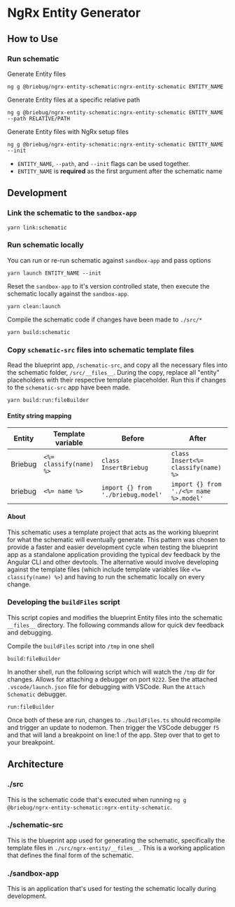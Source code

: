 # NgRx Entity Generator

## How to Use

### Run schematic

Generate Entity files

```shell
ng g @briebug/ngrx-entity-schematic:ngrx-entity-schematic ENTITY_NAME
```

Generate Entity files at a specific relative path

```shell
ng g @briebug/ngrx-entity-schematic:ngrx-entity-schematic ENTITY_NAME --path RELATIVE/PATH
```

Generate Entity files with NgRx setup files

```shell
ng g @briebug/ngrx-entity-schematic:ngrx-entity-schematic ENTITY_NAME --init
```

- `ENTITY_NAME`, `--path`, and `--init` flags can be used together.
- `ENTITY_NAME` is **required** as the first argument after the schematic name

## Development

### Link the schematic to the `sandbox-app`

```shell
yarn link:schematic
```

### Run schematic locally

You can run or re-run schematic against `sandbox-app` and pass options

```shell
yarn launch ENTITY_NAME --init
```

Reset the `sandbox-app` to it's version controlled state, then execute the schematic locally against the `sandbox-app`.

```shell
yarn clean:launch
```

Compile the schematic code if changes have been made to `./src/*`

```shell
yarn build:schematic
```

### Copy `schematic-src` files into schematic template files

Read the blueprint app, `/schematic-src`, and copy all the necessary files into the schematic folder, `/src/__files__`. During the copy, replace all "entity" placeholders with their respective template placeholder. Run this if changes to the `schematic-src` app have been made.

```shell
yarn build:run:fileBuilder
```

#### Entity string mapping

| Entity | Template variable | Before | After |
| ------ | ----------------- |--|--|
|Briebug|`<%= classify(name) %>` |`class InsertBriebug`|`class Insert<%= classify(name) %>` |
|briebug|`<%= name %>` |`import {} from './briebug.model'`|`import {} from './<%= name %>.model'`|

#### About

This schematic uses a template project that acts as the working blueprint for what the schematic will eventually generate. This pattern was chosen to provide a faster and easier development cycle when testing the blueprint app as a standalone application providing the typical dev feedback by the Angular  CLI and other devtools. The alternative would involve developing against the template files (which include template variables like `<%= classify(name) %>`) and having to run the schematic locally on every change.

### Developing the `buildFiles` script

This script copies and modifies the blueprint Entity files into the schematic `__files__` directory. The following commands allow for quick dev feedback and debugging.

Compile the `buildFiles` script into `/tmp` in one shell

```shell
build:fileBuilder
```

In another shell, run the following script which will watch the `/tmp` dir for changes. Allows for attaching a debugger on port `9222`. See the attached `.vscode/launch.json` file for debugging with VSCode. Run the `Attach Schematic` debugger.

```shell
run:fileBuilder
```

Once both of these are run, changes to `./buildFiles.ts` should recompile and trigger an update to nodemon. Then trigger the VSCode debugger `f5` and that will land a breakpoint on line:1 of the app. Step over that to get to your breakpoint.

## Architecture

### ./src

This is the schematic code that's executed when running `ng g @briebug/ngrx-entity-schematic:ngrx-entity-schematic`.

### ./schematic-src

This is the blueprint app used for generating the schematic, specifically the template files in `./src/ngrx-entity/__files__`. This is a working application that defines the final form of the schematic.

### ./sandbox-app

This is an application that's used for testing the schematic locally during development.